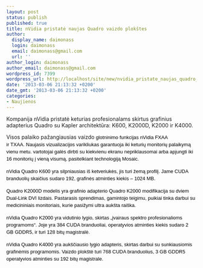 ```yaml
---
layout: post
status: publish
published: true
title: nVidia pristatė naujas Quadro vaizdo plokštes
author:
  display_name: daimonass
  login: daimonass
  email: daimonass@gmail.com
  url: ''
author_login: daimonass
author_email: daimonass@gmail.com
wordpress_id: 7399
wordpress_url: http://localhost/site/new/nvidia_pristate_naujas_quadro_vaisdo_plokstes/
date: '2013-03-06 21:13:32 +0200'
date_gmt: '2013-03-06 21:13:32 +0200'
categories:
- Naujienos
---
```

<p>
	Kompanija nVidia pristatė keturias profesionalams skirtus grafinius adapterius Quadro su Kapler architektūra: K600, K2000D, K2000 ir K4000.</p>
<p>
	Visos palaiko pažangiausias vaizdo&nbsp;<span style="color: rgb(0, 0, 0); font-family: Arial, Helvetica, sans-serif; font-size: 13px; line-height: 19px; text-align: justify;">glotninimo funkcijas nVidia FXAA ir</span><span style="color: rgb(0, 0, 0); font-family: Arial, Helvetica, sans-serif; font-size: 13px; line-height: 19px; text-align: justify;">&nbsp;TXAA.&nbsp;</span><span style="color: rgb(0, 0, 0); font-family: Arial, Helvetica, sans-serif; font-size: 13px; line-height: 19px; text-align: justify;">Naujasis vizualizacijos varikliukas garantuoja iki keturių monitorių palaikymą vienu metu. vartotojai galės dirbti su kiekvienu ekranu nepriklausomai arba apjungti iki 16 monitorių į vieną visumą, pasitelkiant technologiją Mosaic.</span></p>
<p>
	<span style="color: rgb(0, 0, 0); font-family: Arial, Helvetica, sans-serif; font-size: 13px; line-height: 19px; text-align: justify;">nVidia Quadro K600 yra silpniausias i&scaron; ketveriukės, jis turi žemą profilį. Jame CUDA branduolių skaičius sudaro 192, grafinės atminties kiekis &ndash; 1024 MB.</span></p>
<p>
	<span style="color: rgb(0, 0, 0); font-family: Arial, Helvetica, sans-serif; font-size: 13px; line-height: 19px; text-align: justify;">Quadro K2000D modelis yra grafinio adapterio Quadro K2000 modifikacija su dviem Dual-Link DVI lizdais. Pastarasis sprendimas, gamintojo teigimu, puikiai tinka darbui su medicininiais monitoriais, kurie pasižymi ultra auk&scaron;ta rai&scaron;ka.</span></p>
<p>
	<span style="color: rgb(0, 0, 0); font-family: Arial, Helvetica, sans-serif; font-size: 13px; line-height: 19px; text-align: justify;">nVidia Quadro K2000 yra vidutinio lygio, skirtas &bdquo;įvairaus spektro profesionalioms programoms&ldquo;. Joje yra 384 CUDA branduoliai, operatyvios atminties kiekis sudaro 2 GB GDDR5, ir turi 128 bitų magistralė.</span></p>
<p>
	<span style="color: rgb(0, 0, 0); font-family: Arial, Helvetica, sans-serif; font-size: 13px; line-height: 19px; text-align: justify;">nVidia Quadro K4000 yra auk&scaron;čiausio lygio adapteris, skirtas darbui su sunkiausiomis grafinėmis programomis. Vaizdo plok&scaron;tė turi 768 CUDA branduolius, 3 GB GDDR5 operatyvios atminties su 192 bitų magistrale.</span></p>
